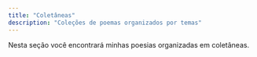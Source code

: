 ```yaml
---
title: "Coletâneas"
description: "Coleções de poemas organizados por temas"
---
```


Nesta seção você encontrará minhas poesias organizadas em coletâneas.
<!-- template for collections -->

<!-- <div class="collections-list">
  <div class="collection-item">
    <h3><a href="amor/">Amor</a></h3>
    <p>Poemas sobre o amor em suas diversas formas.</p>
  </div>
  
  <div class="collection-item">
    <h3><a href="natureza/">Natureza</a></h3>
    <p>Reflexões poéticas sobre a natureza e seus elementos.</p>
  </div>
  
  <div class="collection-item">
    <h3><a href="tempo/">Tempo</a></h3>
    <p>Versos sobre a passagem do tempo e memórias.</p>
  </div>
</div> -->